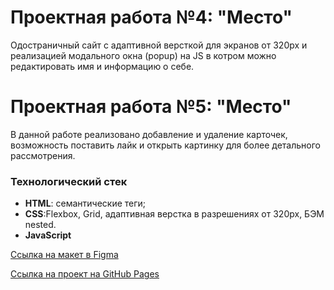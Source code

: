 # Проектная работа №4: "Место"

Одостраничный сайт с адаптивной версткой для экранов от 320px и реализацией модального окна (popup) на JS в котром можно редактировать имя и информацию о себе.

# Проектная работа №5: "Место"

В данной работе реализовано добавление и удаление карточек, возможность поставить лайк и открыть картинку для более детального рассмотрения.

### Технологический стек
* **HTML**: cемантические теги;
* **CSS**:Flexbox, Grid, адаптивная верстка в разрешениях от 320px, БЭМ nested.
* **JavaScript**


[Ссылка на макет в Figma](https://www.figma.com/file/2cn9N9jSkmxD84oJik7xL7/JavaScript.-Sprint-4?node-id=0%3A1)

[Ссылка на проект на GitHub Pages](https://alinabernts.github.io/mesto/)

